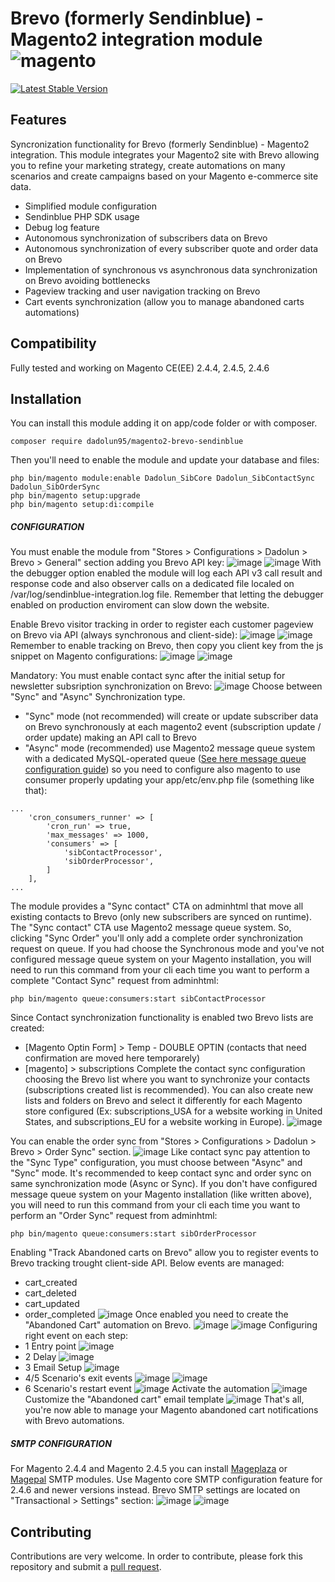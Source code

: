 # Brevo (formerly Sendinblue) - Magento2 integration module <img src="https://avatars.githubusercontent.com/u/168457?s=40&v=4" alt="magento" /> 

[![Latest Stable Version](https://poser.pugx.org/dadolun95/magento2-brevo-sendinblue/v/stable?v2=1)](https://packagist.org/packages/dadolun95/magento2-brevo-sendinblue)

## Features
Syncronization functionality for Brevo (formerly Sendinblue) - Magento2 integration.
This module integrates your Magento2 site with Brevo allowing you to refine your marketing strategy, create automations on many scenarios and create campaigns based on your Magento e-commerce site data.
- Simplified module configuration
- Sendinblue PHP SDK usage
- Debug log feature
- Autonomous synchronization of subscribers data on Brevo
- Autonomous synchronization of every subscriber quote and order data on Brevo
- Implementation of synchronous vs asynchronous data synchronization on Brevo avoiding bottlenecks
- Pageview tracking and user navigation tracking on Brevo
- Cart events synchronization (allow you to manage abandoned carts automations)

## Compatibility
Fully tested and working on Magento CE(EE) 2.4.4, 2.4.5, 2.4.6

## Installation
You can install this module adding it on app/code folder or with composer.
```
composer require dadolun95/magento2-brevo-sendinblue
```
Then you'll need to enable the module and update your database and files:
```
php bin/magento module:enable Dadolun_SibCore Dadolun_SibContactSync Dadolun_SibOrderSync
php bin/magento setup:upgrade
php bin/magento setup:di:compile
```

##### CONFIGURATION
You must enable the module from "Stores > Configurations > Dadolun > Brevo > General" section adding you Brevo API key:
![image](https://github.com/dadolun95/magento2-brevo-sendinblue/assets/8927461/99b868ef-ecd8-46fa-8d40-2ceb143573ba)
![image](https://github.com/dadolun95/magento2-brevo-sendinblue/assets/8927461/69a5cce9-a74f-45fb-a646-1689fd1c456d)
With the debugger option enabled the module will log each API v3 call result and response code and also observer calls on a dedicated file localed on /var/log/sendinblue-integration.log file.
Remember that letting the debugger enabled on production enviroment can slow down the website.

Enable Brevo visitor tracking in order to register each customer pageview on Brevo via API (always synchronous and client-side):
![image](https://github.com/dadolun95/magento2-brevo-sendinblue/assets/8927461/78a1ab0c-520c-48e4-a8e2-c9e6adfed62a)
![image](https://github.com/dadolun95/magento2-brevo-sendinblue/assets/8927461/06359428-c2ed-4480-872d-ffe0b7dfed51)
Remember to enable tracking on Brevo, then copy you client key from the js snippet on Magento configurations:
![image](https://github.com/dadolun95/magento2-brevo-sendinblue/assets/8927461/ded74101-cc62-4499-9c2c-5afd8853880e)
![image](https://github.com/dadolun95/magento2-brevo-sendinblue/assets/8927461/3d106cba-4807-43c3-885f-ea78a9b80ff3)

Mandatory: You must enable contact sync after the initial setup for newsletter subsription synchronization on Brevo:
![image](https://github.com/dadolun95/magento2-brevo-sendinblue/assets/8927461/2d2a4ded-52d6-4b60-844c-aa946694df1f)
Choose between "Sync" and "Async" Synchronization type.
- "Sync" mode (not recommended) will create or update subscriber data on Brevo synchronously at each magento2 event (subscription update / order update) making an API call to Brevo
- "Async" mode (recommended) use Magento2 message queue system with a dedicated MySQL-operated queue ([See here message queue configuration guide](https://experienceleague.adobe.com/docs/commerce-operations/configuration-guide/message-queues/manage-message-queues.html?lang=en)) so you need to configure also magento to use consumer properly updating your app/etc/env.php file (something like that):
```
...
    'cron_consumers_runner' => [
        'cron_run' => true,
        'max_messages' => 1000,
        'consumers' => [
            'sibContactProcessor',
            'sibOrderProcessor',
        ]
    ],
...
```
The module provides a "Sync contact" CTA on adminhtml that move all existing contacts to Brevo (only new subscribers are synced on runtime). 
The "Sync contact" CTA use Magento2 message queue system. So, clicking "Sync Order" you'll only add a complete order synchronization request on queue.
If you had choose the Synchronous mode and you've not configured message queue system on your Magento installation, you will need to run this command from your cli each time you want to perform a complete "Contact Sync" request from adminhtml:
```
php bin/magento queue:consumers:start sibContactProcessor
```
Since Contact synchronization functionality is enabled two Brevo lists are created:
- [Magento Optin Form] > Temp - DOUBLE OPTIN (contacts that need confirmation are moved here temporarely)
- [magento] > subscriptions
Complete the contact sync configuration choosing the Brevo list where you want to synchronize your contacts (subscriptions created list is recommended).
You can also create new lists and folders on Brevo and select it differently for each Magento store configured (Ex: subscriptions_USA for a website working in United States, and subscriptions_EU for a website working in Europe).
![image](https://github.com/dadolun95/magento2-brevo-sendinblue/assets/8927461/76e606ff-7de5-42c6-8075-e069b762c00a)


You can enable the order sync from "Stores > Configurations > Dadolun > Brevo > Order Sync" section.
![image](https://github.com/dadolun95/magento2-brevo-sendinblue/assets/8927461/351fd8c3-beb4-4c84-96a1-a7da70a420e3)
Like contact sync pay attention to the "Sync Type" configuration, you must choose between "Async" and "Sync" mode.
It's recommended to keep contact sync and order sync on same synchronization mode (Async or Sync).
If you don't have configured message queue system on your Magento installation (like written above), you will need to run this command from your cli each time you want to perform an "Order Sync" request from adminhtml:
```
php bin/magento queue:consumers:start sibOrderProcessor
```
Enabling "Track Abandoned carts on Brevo" allow you to register events to Brevo tracking trought client-side API.
Below events are managed:
- cart_created
- cart_deleted
- cart_updated
- order_completed
![image](https://github.com/dadolun95/magento2-brevo-sendinblue/assets/8927461/52b49b04-5966-4874-94f9-295c0630982e)
Once enabled you need to create the "Abandoned Cart" automation on Brevo.
![image](https://github.com/dadolun95/magento2-brevo-sendinblue/assets/8927461/64bd1bc0-44e5-4b91-9c86-07d6e38d50fa)
![image](https://github.com/dadolun95/magento2-brevo-sendinblue/assets/8927461/9300b671-de0a-4242-999a-c757bcf86181)
Configuring right event on each step:
- 1 Entry point
![image](https://github.com/dadolun95/magento2-brevo-sendinblue/assets/8927461/7758ac72-ba05-4f94-95b5-771297823331)
- 2 Delay
![image](https://github.com/dadolun95/magento2-brevo-sendinblue/assets/8927461/61213553-8055-4274-8c98-fced91a72639)
- 3 Email Setup
![image](https://github.com/dadolun95/magento2-brevo-sendinblue/assets/8927461/b97a70bb-143e-452f-8807-13c5d3be1470)
- 4/5 Scenario's exit events
![image](https://github.com/dadolun95/magento2-brevo-sendinblue/assets/8927461/a9a50bcd-0126-467c-9d90-22b1e7c9a1ad)
![image](https://github.com/dadolun95/magento2-brevo-sendinblue/assets/8927461/c0a5e6e7-f0a3-4b29-9882-4aa16aea8130)
- 6 Scenario's restart event
![image](https://github.com/dadolun95/magento2-brevo-sendinblue/assets/8927461/a3c51ab5-b1d3-4b7d-8113-7c95be978660)
Activate the automation
![image](https://github.com/dadolun95/magento2-brevo-sendinblue/assets/8927461/6aeb4ef7-f396-4efe-bce3-746269953c7e)
Customize the "Abandoned cart" email template
![image](https://github.com/dadolun95/magento2-brevo-sendinblue/assets/8927461/24d2e396-c6a2-444a-8db3-b755f875ab90)
That's all, you're now able to manage your Magento abandoned cart notifications with Brevo automations.

##### SMTP CONFIGURATION
For Magento 2.4.4 and Magento 2.4.5 you can install [Mageplaza](https://www.mageplaza.com/magento-2-smtp/) or [Magepal](https://github.com/magepal/magento2-gmail-smtp-app) SMTP modules.
Use Magento core SMTP configuration feature for 2.4.6 and newer versions instead.
Brevo SMTP settings are located on "Transactional > Settings" section:
![image](https://github.com/dadolun95/magento2-brevo-sendinblue/assets/8927461/82af3caa-af3c-4ad9-96ee-caaa5c1804c0)
![image](https://github.com/dadolun95/magento2-brevo-sendinblue/assets/8927461/25e2eb89-4139-4f44-919d-16e5a228d085)


## Contributing
Contributions are very welcome. In order to contribute, please fork this repository and submit a [pull request](https://docs.github.com/en/free-pro-team@latest/github/collaborating-with-issues-and-pull-requests/creating-a-pull-request).
